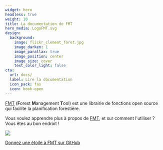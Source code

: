 ```yaml
---
widget: hero
headless: true
weight: 10
title: La documentation de FMT
hero_media: LogoFMT.svg
design:
  background:
    image: flickr_clement_foret.jpg
    image_darken: 1
    image_parallax: true
    image_position: center
    image_size: cover
    text_color_light: false
cta:
  url: docs/
  label: Lire la documentation
  icon_pack: fas
  icon: book-open
---
```


[FMT](https://github.com/cyr/FMT) (**F**orest **M**anagement **T**ool) est une librairie de fonctions open source qui facilite la planification forestière.

Vous voulez apprendre plus à propos de [FMT](https://github.com/gcyr/FMT), et sur comment l'utiliser ? Vous êtes au bon endroit !

<img src="https://img.shields.io/github/last-commit/gcyr/FMT"/>

<a class="github-button" href="https://github.com/gcyr/FMT" data-icon="octicon-star" data-size="large" data-show-count="true" aria-label="Donnez une étoile à FMT sur GitHub">Donnez une étoile à FMT sur GitHub</a><br><script async defer src="https://buttons.github.io/buttons.js"></script>

